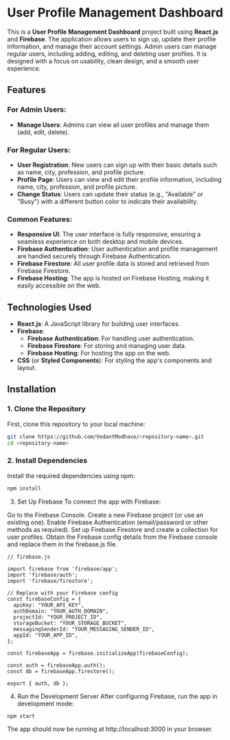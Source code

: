 # User Profile Management Dashboard

This is a **User Profile Management Dashboard** project built using **React.js** and **Firebase**. The application allows users to sign up, update their profile information, and manage their account settings. Admin users can manage regular users, including adding, editing, and deleting user profiles. It is designed with a focus on usability, clean design, and a smooth user experience.

## Features

### For Admin Users:
- **Manage Users**: Admins can view all user profiles and manage them (add, edit, delete).
  
### For Regular Users:
- **User Registration**: New users can sign up with their basic details such as name, city, profession, and profile picture.
- **Profile Page**: Users can view and edit their profile information, including name, city, profession, and profile picture.
- **Change Status**: Users can update their status (e.g., "Available" or "Busy") with a different button color to indicate their availability.

### Common Features:
- **Responsive UI**: The user interface is fully responsive, ensuring a seamless experience on both desktop and mobile devices.
- **Firebase Authentication**: User authentication and profile management are handled securely through Firebase Authentication.
- **Firebase Firestore**: All user profile data is stored and retrieved from Firebase Firestore.
- **Firebase Hosting**: The app is hosted on Firebase Hosting, making it easily accessible on the web.

## Technologies Used
- **React.js**: A JavaScript library for building user interfaces.
- **Firebase**:
  - **Firebase Authentication**: For handling user authentication.
  - **Firebase Firestore**: For storing and managing user data.
  - **Firebase Hosting**: For hosting the app on the web.
- **CSS** (or **Styled Components**): For styling the app's components and layout.

## Installation

### 1. Clone the Repository

First, clone this repository to your local machine:

```bash
git clone https://github.com/VedantModhave/<repository-name>.git
cd <repository-name>
```
### 2. Install Dependencies
Install the required dependencies using npm:
```bash
npm install
```
3. Set Up Firebase
To connect the app with Firebase:

Go to the Firebase Console.
Create a new Firebase project (or use an existing one).
Enable Firebase Authentication (email/password or other methods as required).
Set up Firebase Firestore and create a collection for user profiles.
Obtain the Firebase config details from the Firebase console and replace them in the firebase.js file.

```
// firebase.js

import firebase from 'firebase/app';
import 'firebase/auth';
import 'firebase/firestore';

// Replace with your Firebase config
const firebaseConfig = {
  apiKey: "YOUR_API_KEY",
  authDomain: "YOUR_AUTH_DOMAIN",
  projectId: "YOUR_PROJECT_ID",
  storageBucket: "YOUR_STORAGE_BUCKET",
  messagingSenderId: "YOUR_MESSAGING_SENDER_ID",
  appId: "YOUR_APP_ID",
};

const firebaseApp = firebase.initializeApp(firebaseConfig);

const auth = firebaseApp.auth();
const db = firebaseApp.firestore();

export { auth, db };
```

4. Run the Development Server
After configuring Firebase, run the app in development mode:
```
npm start
```
The app should now be running at http://localhost:3000 in your browser.
